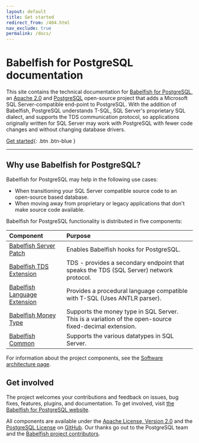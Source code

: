 ```yaml
---
layout: default
title: Get started
redirect_from: /404.html
nav_exclude: true
permalink: /docs/
---
```


# Babelfish for PostgreSQL documentation

This site contains the technical documentation for [Babelfish for PostgreSQL](https://babelfishpg.org/), an [Apache 2.0](https://www.apache.org/licenses/LICENSE-2.0) and [PostgreSQL](https://www.postgresql.org/about/licence/) open-source project that adds a Microsoft SQL Server-compatible end-point to PostgreSQL. With the addition of Babelfish, PostgreSQL understands T-SQL, SQL Server's proprietary SQL dialect, and supports the TDS communication protocol, so applications originally written for SQL Server may work with PostgreSQL with fewer code changes and without changing database drivers.


[Get started](/getstarted/){: .btn .btn-blue }


---

## Why use Babelfish for PostgreSQL?

Babelfish for PostgreSQL may help in the following use cases:

* When transitioning your SQL Server compatible source code to an open-source based database.
* When moving away from proprietary or legacy applications that don't make source code available.

Babelfish for PostgreSQL functionality is distributed in five components:

Component | Purpose
:--- | :---
[Babelfish Server Patch](https://github.com/babelfish-for-postgresql/postgresql_modified_for_babelfish) | Enables Babelfish hooks for PostgreSQL.
[Babelfish TDS Extension](https://github.com/babelfish-for-postgresql/babelfish_extensions/tree/BABEL_1_0_0/contrib/babelfishpg_tds) | TDS - provides a secondary endpoint that speaks the TDS (SQL Server) network protocol.
[Babelfish Language Extension](https://github.com/babelfish-for-postgresql/babelfish_extensions/tree/BABEL_1_0_0/contrib/babelfishpg_tsql) | Provides a procedural language compatible with T-SQL (Uses ANTLR parser).
[Babelfish Money Type](https://github.com/babelfish-for-postgresql/babelfish_extensions/tree/BABEL_1_0_0/contrib/babelfishpg_money) | Supports the money type in SQL Server. This is a variation of the open-source fixed-decimal extension.
[Babelfish Common](https://github.com/babelfish-for-postgresql/babelfish_extensions/tree/BABEL_1_0_0/contrib/babelfishpg_common) | Supports the various datatypes in SQL Server.


For information about the project components, see the [Software architecture page](https://babelfishpg.org/docs/internals/software-architecture/).


## Get involved

The project welcomes your contributions and feedback on issues, bug fixes, features, plugins, and documentation. To get involved, visit [the Babelfish for PostgreSQL website](https://babelfishpg.org/docs/contributing/).

All components are available under the [Apache License, Version 2.0](https://www.apache.org/licenses/LICENSE-2.0.html) and the [PostgreSQL License](https://www.postgresql.org/about/licence/) on [GitHub](https://github.com/babelfish-for-postgresql). Our thanks go out to the PostgreSQL team and the [Babelfish project contributors](https://babelfishpg.org/contributors/).
